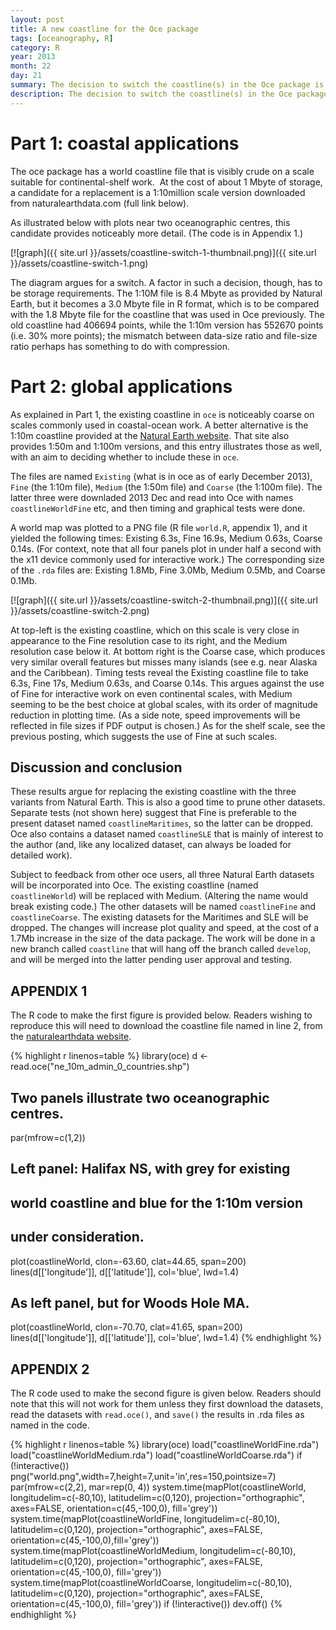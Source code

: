 ```yaml
---
layout: post
title: A new coastline for the Oce package
tags: [oceanography, R]
category: R
year: 2013
month: 22
day: 21
summary: The decision to switch the coastline(s) in the Oce package is explained.
description: The decision to switch the coastline(s) in the Oce package is explained.
---
```



# Part 1: coastal applications


The oce package has a world coastline file that is visibly crude on a scale suitable for continental-shelf work.  At the cost of about 1 Mbyte of storage, a candidate for a replacement is a 1:10million scale version downloaded from naturalearthdata.com (full link below). 

As illustrated below with plots near two oceanographic centres, this candidate provides noticeably more detail.  (The code is in Appendix 1.)

[![graph]({{ site.url }}/assets/coastline-switch-1-thumbnail.png)]({{ site.url }}/assets/coastline-switch-1.png)

The diagram argues for a switch.  A factor in such a decision, though, has to be storage requirements.  The 1:10M file is 8.4 Mbyte as provided by Natural Earth, but it becomes a 3.0 Mbyte file in R format, which is to be compared with the 1.8 Mbyte file for the coastline that was used in Oce previously.  The old coastline had 406694 points, while the 1:10m version has 552670 points (i.e. 30% more points); the mismatch between data-size ratio and file-size ratio perhaps has something to do with compression.


# Part 2: global applications

As explained in Part 1, the existing coastline in ``oce`` is noticeably coarse on scales commonly used in coastal-ocean work.  A better alternative is the 1:10m coastline provided at the [Natural Earth website](http://www.naturalearthdata.com). That site also provides 1:50m and 1:100m versions, and this entry illustrates those as well, with an aim to deciding whether to include these in ``oce``.

The files are named ``Existing`` (what is in oce as of early December 2013), ``Fine`` (the 1:10m file), ``Medium`` (the 1:50m file) and ``Coarse`` (the 1:100m file).  The latter three were downladed 2013 Dec and read into Oce with names ``coastlineWorldFine`` etc, and then timing and graphical tests were done.

A world map was plotted to a PNG file (R file ``world.R``, appendix 1), and it yielded the following times: Existing 6.3s, Fine 16.9s, Medium 0.63s, Coarse 0.14s.  (For context, note that all four panels plot in under half a second with the x11 device commonly used for interactive work.) The corresponding  size of the ``.rda`` files are: Existing 1.8Mb, Fine 3.0Mb, Medium 0.5Mb, and Coarse 0.1Mb.

[![graph]({{ site.url }}/assets/coastline-switch-2-thumbnail.png)]({{ site.url }}/assets/coastline-switch-2.png)

At top-left is the existing coastline, which on this scale is very close in appearance to the Fine resolution case to its right, and the Medium resolution case below it.  At bottom right is the Coarse case, which produces very similar overall features but misses many islands (see e.g. near Alaska and the Caribbean).  Timing tests reveal the Existing coastline file to take 6.3s, Fine 17s, Medium 0.63s, and Coarse 0.14s.  This argues against the use of Fine for interactive work on even continental scales, with Medium seeming to be the best choice at global scales, with its order of magnitude reduction in plotting time.  (As a side note, speed improvements will be reflected in file sizes if PDF output is chosen.)  As for the shelf scale, see the previous posting, which suggests the use of Fine at such scales.

## Discussion and conclusion

These results argue for replacing the existing coastline with the three variants from Natural Earth.  This is also a good time to prune other datasets.  Separate tests (not shown here) suggest that Fine is preferable to the present dataset named ``coastlineMaritimes``, so the latter can be dropped.  Oce also contains a dataset named ``coastlineSLE`` that is mainly of interest to the author (and, like any localized dataset, can always be loaded for detailed work).

Subject to feedback from other oce users, all three Natural Earth datasets will be incorporated into Oce.  The existing coastline (named ``coastlineWorld``) will be replaced with Medium.  (Altering the name would break existing code.)  The other datasets will be named ``coastlineFine`` and ``coastlineCoarse``.  The existing datasets for the Maritimes and SLE will be dropped.  The changes will increase plot quality and speed, at the cost of a 1.7Mb increase in the size of the data package.  The work will be done in a new branch called ``coastline`` that will hang off the branch called ``develop``, and will be merged into the latter pending user approval and testing.

## APPENDIX 1

The R code to make the first figure is provided below.  Readers wishing to reproduce this will need to download the coastline file named in line 2, from the [naturalearthdata website](http://www.naturalearthdata.com/http//www.naturalearthdata.com/download/10m/cultural/ne_10m_admin_0_countries.zip>).

{% highlight r linenos=table %}
library(oce)
d <- read.oce("ne_10m_admin_0_countries.shp")

## Two panels illustrate two oceanographic centres.
par(mfrow=c(1,2))

## Left panel: Halifax NS, with grey for existing
## world coastline and blue for the 1:10m version
## under consideration.
plot(coastlineWorld, clon=-63.60, clat=44.65, span=200)
lines(d[['longitude']], d[['latitude']], col='blue', lwd=1.4)

## As left panel, but for Woods Hole MA.
plot(coastlineWorld, clon=-70.70, clat=41.65, span=200)
lines(d[['longitude']], d[['latitude']], col='blue', lwd=1.4)
{% endhighlight %}




## APPENDIX 2

The R code used to make the second figure is given below.  Readers should note that this will not work for them unless they first download the datasets, read the datasets with ``read.oce()``, and ``save()`` the results in .rda files as named in the code.

{% highlight r linenos=table %}
library(oce)
load("coastlineWorldFine.rda") 
load("coastlineWorldMedium.rda")
load("coastlineWorldCoarse.rda")
if (!interactive())
    png("world.png",width=7,height=7,unit='in',res=150,pointsize=7)
par(mfrow=c(2,2), mar=rep(0, 4))
system.time(mapPlot(coastlineWorld, 
                    longitudelim=c(-80,10), latitudelim=c(0,120),
                    projection="orthographic", axes=FALSE,
                    orientation=c(45,-100,0), fill='grey'))
system.time(mapPlot(coastlineWorldFine,
                    longitudelim=c(-80,10), latitudelim=c(0,120),
                    projection="orthographic", axes=FALSE,
                    orientation=c(45,-100,0),fill='grey'))
system.time(mapPlot(coastlineWorldMedium,
                    longitudelim=c(-80,10), latitudelim=c(0,120),
                    projection="orthographic", axes=FALSE,
                    orientation=c(45,-100,0), fill='grey'))
system.time(mapPlot(coastlineWorldCoarse,
                    longitudelim=c(-80,10), latitudelim=c(0,120),
                    projection="orthographic", axes=FALSE,
                    orientation=c(45,-100,0), fill='grey'))
if (!interactive())
    dev.off()
{% endhighlight %}


